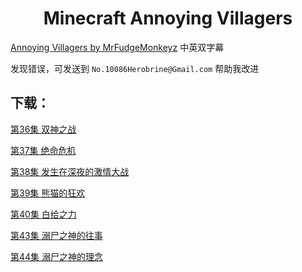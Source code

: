 <h1 align="center">Minecraft Annoying Villagers</h1>

[Annoying Villagers by MrFudgeMonkeyz](https://www.youtube.com/playlist?list=PL0D8hzLgztG0wtDECetoloCwRBOu2mE3e) 中英双字幕

发现错误，可发送到
`No.10086Herobrine@Gmail.com`
帮助我改进

下载：
-----
[第36集 双神之战](https://github.com/Herobrine-Jdts/Minecraft-Annoying-Villagers/releases/download/36/Annoying.Villagers.36.-.Minecraft.Animation.mkv)

[第37集 绝命危机](https://github.com/Herobrine-Jdts/Minecraft-Annoying-Villagers/releases/download/37/Annoying.Villagers.37.-.Minecraft.Animation.mkv)

[第38集 发生在深夜的激情大战](https://github.com/Herobrine-Jdts/Minecraft-Annoying-Villagers/releases/download/38/Annoying.Villagers.38.-.Minecraft.Animation.mkv)

[第39集 熊猫的狂欢](https://github.com/Herobrine-Jdts/Minecraft-Annoying-Villagers/releases/download/39/Annoying.Villagers.39.-.Minecraft.Animation.mkv)

[第40集 白给之力](https://github.com/Herobrine-Jdts/Minecraft-Annoying-Villagers/releases/download/40/Annoying.Villagers.40.-.Minecraft.Animation.mkv)

[第43集 溺尸之神的往事](https://github.com/Herobrine-Jdts/Minecraft-Annoying-Villagers/releases/download/43/Annoying.Villagers.43.-.Minecraft.Animation.mkv)

[第44集 溺尸之神的理念](https://github.com/Herobrine-Jdts/Minecraft-Annoying-Villagers/releases/download/44/Annoying.Villagers.44.-.Minecraft.Animation.mkv)
